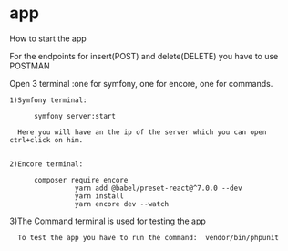 # app


How to start the app

For the endpoints for insert(POST) and delete(DELETE) you have to use POSTMAN

Open 3 terminal :one for symfony,
		one for encore,
		one for commands.
				
	1)Symfony terminal: 
  
          symfony server:start
 
      Here you will have an the ip of the server which you can open ctrl+click on him.
      

	2)Encore terminal:
  
          composer require encore 
					yarn add @babel/preset-react@^7.0.0 --dev
					yarn install
					yarn encore dev --watch
          
  3)The Command terminal is used for testing the app
    
      To test the app you have to run the command:  vendor/bin/phpunit
      
      
  
